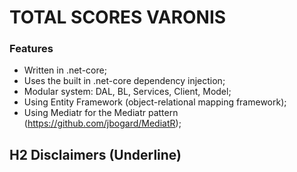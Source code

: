 # TOTAL SCORES VARONIS
### Features

- Written in .net-core;
- Uses the built in .net-core dependency injection;
- Modular system: DAL, BL, Services, Client, Model;
- Using Entity Framework (object-relational mapping framework);
- Using Mediatr for the Mediatr pattern (https://github.com/jbogard/MediatR);

H2 Disclaimers (Underline)
-------------

